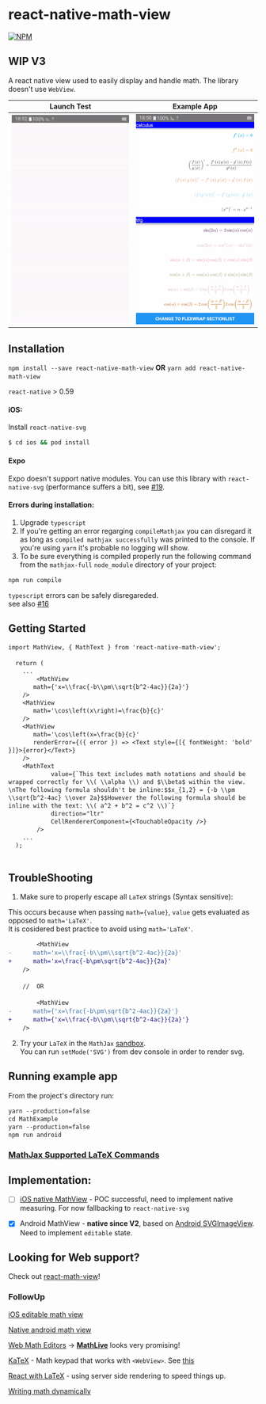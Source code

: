 # react-native-math-view

[![NPM](https://img.shields.io/npm/v/react-native-math-view.svg)](https://www.npmjs.com/package/react-native-math-view)

## WIP V3

A react native view used to easily display and handle math. 
The library doesn't use `WebView`.

| Launch Test | Example App |
| --- | --- |
| ![Launch](./docs/launchAndroid.gif) | ![Example App](./docs/exampleAndroid.gif) |


## Installation

`npm install --save react-native-math-view` **OR** `yarn add react-native-math-view`

`react-native` > 0.59

#### iOS: 
Install `react-native-svg`

```bash
$ cd ios && pod install
```

#### Expo
Expo doesn't support native modules. 
You can use this library with `react-native-svg` (performance suffers a bit), see [#19](/../../issues/19#issuecomment-567918194).


#### Errors during installation:
1. Upgrade `typescript`
1. If you're getting an error regarging `compileMathjax` you can disregard it as long as `compiled mathjax successfully` was printed to the console. If you're using `yarn` it's probable no logging will show.<br />
1. To be sure everything is compiled properly run the following command from the `mathjax-full` `node_module` directory of your project:
```bash
npm run compile
```
`typescript` errors can be safely disregareded.
<br />see also [#16](/../../issues/16)

## Getting Started

```tsx
import MathView, { MathText } from 'react-native-math-view';

  return (
    ...
    	<MathView
	   math={'x=\\frac{-b\\pm\\sqrt{b^2-4ac}}{2a}'}
	/> 
	<MathView
	   math='\cos\left(x\right)=\frac{b}{c}'
	/> 
	<MathView
	   math='\cos\left(x=\frac{b}{c}'
	   renderError={({ error }) => <Text style={[{ fontWeight: 'bold' }]}>{error}</Text>}
	/> 
	<MathText
            value={`This text includes math notations and should be wrapped correctly for \\( \\alpha \\) and $\\beta$ within the view. \nThe following formula shouldn't be inline:$$x_{1,2} = {-b \\pm \\sqrt{b^2-4ac} \\over 2a}$$However the following formula should be inline with the text: \\( a^2 + b^2 = c^2 \\)`}
            direction="ltr"
            CellRendererComponent={<TouchableOpacity />}
        />
    ...
  );


```

## TroubleShooting

1. Make sure to properly escape all `LaTeX` strings (Syntax sensitive):

This occurs because when passing `math={value}`, `value` gets evaluated as opposed to `math='LaTeX'`. 
<br />It is cosidered best practice to avoid using `math='LaTeX'`.

```diff
        <MathView
-	   math='x=\\frac{-b\\pm\\sqrt{b^2-4ac}}{2a}'
+	   math='x=\frac{-b\pm\sqrt{b^2-4ac}}{2a}'
	/> 
	
	//	OR
	
        <MathView
-	   math={'x=\frac{-b\pm\sqrt{b^2-4ac}}{2a}'}
+	   math={'x=\\frac{-b\\pm\\sqrt{b^2-4ac}}{2a}'}
	/> 
```

2. Try your `LaTeX` in the `MathJax` [sandbox](https://www.mathjax.org/#demo).
<br />You can run `setMode('SVG')` from dev console in order to render svg.

## Running example app
From the project's directory run:
```
yarn --production=false
cd MathExample
yarn --production=false
npm run android
```

### [MathJax Supported LaTeX Commands](https://docs.mathjax.org/en/v1.0/tex.html#supported-latex-commands)


## Implementation:
  - [ ] [iOS native MathView](https://github.com/kostub/iosMath) - POC successful, need to implement native measuring. For now fallbacking to `react-native-svg`

  - [x] Android MathView - **native since V2**, based on [Android SVGImageView](https://bigbadaboom.github.io/androidsvg). Need to implement `editable` state.
  
## Looking for Web support?
Check out [react-math-view](https://github.com/ShaMan123/react-math-view#react-math-view)!

### FollowUp

[iOS editable math view](https://github.com/kostub/MathEditor)

[Native android math view](https://github.com/himamis/ReTeX)

[Web Math Editors](https://github.com/mathjax/MathJax-docs/wiki/List-of-web-based-math-editors) -> [**MathLive**](https://github.com/arnog/mathlive) looks very promising!

[KaTeX](https://github.com/Khan/KaTeX) - Math keypad that works with `<WebView>`. See [this](https://github.com/ShaMan123/math-input)

[React with LaTeX](https://github.com/Pomax/BezierInfo-2) - using server side rendering to speed things up.

[Writing math dynamically](https://github.com/nicolewhite/algebra.js)

